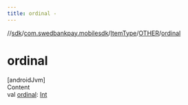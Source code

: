 ```yaml
---
title: ordinal -
---
```

//[sdk](../../../../index)/[com.swedbankpay.mobilesdk](../../index)/[ItemType](../index)/[OTHER](index)/[ordinal](ordinal)



# ordinal  
[androidJvm]  
Content  
val [ordinal](ordinal): [Int](https://kotlinlang.org/api/latest/jvm/stdlib/kotlin/-int/index.html)  



